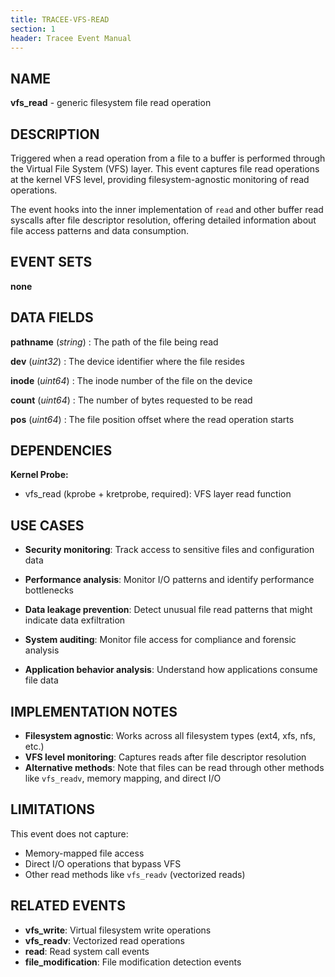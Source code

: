 ```yaml
---
title: TRACEE-VFS-READ
section: 1
header: Tracee Event Manual
---
```


## NAME

**vfs_read** - generic filesystem file read operation

## DESCRIPTION

Triggered when a read operation from a file to a buffer is performed through the Virtual File System (VFS) layer. This event captures file read operations at the kernel VFS level, providing filesystem-agnostic monitoring of read operations.

The event hooks into the inner implementation of `read` and other buffer read syscalls after file descriptor resolution, offering detailed information about file access patterns and data consumption.

## EVENT SETS

**none**

## DATA FIELDS

**pathname** (*string*)
: The path of the file being read

**dev** (*uint32*)
: The device identifier where the file resides

**inode** (*uint64*)
: The inode number of the file on the device

**count** (*uint64*)
: The number of bytes requested to be read

**pos** (*uint64*)
: The file position offset where the read operation starts

## DEPENDENCIES

**Kernel Probe:**

- vfs_read (kprobe + kretprobe, required): VFS layer read function

## USE CASES

- **Security monitoring**: Track access to sensitive files and configuration data

- **Performance analysis**: Monitor I/O patterns and identify performance bottlenecks

- **Data leakage prevention**: Detect unusual file read patterns that might indicate data exfiltration

- **System auditing**: Monitor file access for compliance and forensic analysis

- **Application behavior analysis**: Understand how applications consume file data

## IMPLEMENTATION NOTES

- **Filesystem agnostic**: Works across all filesystem types (ext4, xfs, nfs, etc.)
- **VFS level monitoring**: Captures reads after file descriptor resolution
- **Alternative methods**: Note that files can be read through other methods like `vfs_readv`, memory mapping, and direct I/O

## LIMITATIONS

This event does not capture:
- Memory-mapped file access
- Direct I/O operations that bypass VFS
- Other read methods like `vfs_readv` (vectorized reads)

## RELATED EVENTS

- **vfs_write**: Virtual filesystem write operations
- **vfs_readv**: Vectorized read operations
- **read**: Read system call events
- **file_modification**: File modification detection events